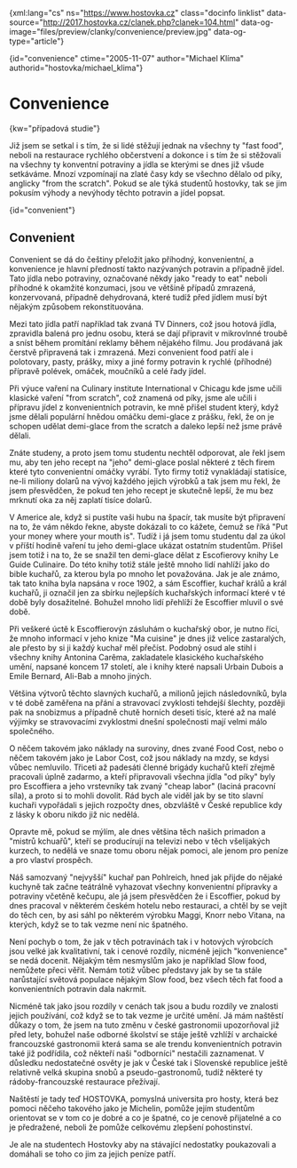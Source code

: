 
{xml:lang="cs" ns="https://www.hostovka.cz" class="docinfo linklist" data-source="http://2017.hostovka.cz/clanek.php?clanek=104.html" data-og-image="files/preview/clanky/convenience/preview.jpg" data-og-type="article"}

{id="convenience" ctime="2005-11-07" author="Michael Klíma" authorid="hostovka/michael_klima"}

# Convenience

<!-- generated attribute kw by user_udpatekw.sh on 2019-02-23, do not edit -->

{kw="případová studie"}

Již jsem se setkal i s tím, že si lidé stěžují jednak na všechny ty "fast food", neboli na restaurace rychlého občerstvení a dokonce i s tím že si stěžovali na všechny ty konventní potraviny a jídla se kterými se dnes již všude setkáváme. Mnozí vzpomínají na zlaté časy kdy se všechno dělalo od píky, anglicky "from the scratch". Pokud se ale týká studentů hostovky, tak se jim pokusím výhody a nevýhody těchto potravin a jídel popsat.

{id="convenient"}

## Convenient

Convenient se dá do češtiny přeložit jako příhodný, konvenientní, a konvenience je hlavní předností takto nazývaných potravin a případně jídel. Tato jídla nebo potraviny, označované někdy jako "ready to eat" neboli příhodné k okamžité konzumaci, jsou ve většině případů zmrazená, konzervovaná, případně dehydrovaná, které tudíž před jídlem musí být nějakým způsobem rekonstituována.

Mezi tato jídla patří například tak zvaná TV Dinners, což jsou hotová jídla, zpravidla balená pro jednu osobu, která se dají připravit v mikrovlnné troubě a sníst během promítání reklamy během nějakého filmu. Jou prodávaná jak čerstvě připravená tak i zmrazená. Mezi convenient food patří ale i polotovary, pasty, prášky, mixy a jiné formy potravin k rychlé (příhodné) přípravě polévek, omáček, moučníků a celé řady jídel.

Při výuce vaření na Culinary institute International v Chicagu kde jsme učili klasické vaření "from scratch", což znamená od píky, jsme ale učili i přípravu jídel z konvenientních potravin, ke mně přišel student který, když jsme dělali populární hnědou omáčku demi-glace z prášku, řekl, že on je schopen udělat demi-glace from the scratch a daleko lepší než jsme právě dělali.

Znáte studeny, a proto jsem tomu studentu nechtěl odporovat, ale řekl jsem mu, aby ten jeho recept na "jeho" demi-glace poslal některé z těch firem které tyto convenientní omáčky vyrábí. Tyto firmy totiž vynakládají statisíce, ne-li miliony dolarů na vývoj každého jejich výrobků a tak jsem mu řekl, že jsem přesvědčen, že pokud ten jeho recept je skutečně lepší, že mu bez mrknutí oka za něj zaplatí tisíce dolarů.

V Americe ale, když si pustíte vaši hubu na špacír, tak musíte být připravení na to, že vám někdo řekne, abyste dokázali to co kážete, čemuž se říká "Put your money where your mouth is". Tudíž i já jsem tomu studentu dal za úkol v příští hodině vaření tu jeho demi-glace ukázat ostatním studentům. Přišel jsem totiž i na to, že se snažil ten demi-glace dělat z Escofierovy knihy Le Guide Culinaire. Do této knihy totiž stále ještě mnoho lidí nahlíží jako do bible kuchařů, za kterou byla po mnoho let považována. Jak je ale známo, tak tato kniha byla napsána v roce 1902, a sám Escoffier, kuchař králů a král kuchařů, ji označil jen za sbírku nejlepších kuchařských informací které v té době byly dosažitelné. Bohužel mnoho lidí přehlíží že Escoffier mluvil o své době.

Při veškeré úctě k Escoffierovýn zásluhám o kuchařský obor, je nutno říci, že mnoho informací v jeho knize "Ma cuisine" je dnes již velice zastaralých, ale přesto by si ji každý kuchař měl přečíst. Podobný osud ale stihl i všechny knihy Antonina Carêma, zakladatele klasického kuchařského umění, napsané koncem 17 století, ale i knihy které napsali Urbain Dubois a Emile Bernard, Ali-Bab a mnoho jiných.

Většina výtvorů těchto slavných kuchařů, a milionů jejich následovníků, byla v té době zaměřena na přání a stravovací zvyklosti tehdejší šlechty, později pak na snobizmus a případně chutě horních deseti tisíc, které až na malé výjimky se stravovacími zvyklostmi dnešní společnosti mají velmi málo společného.

O něčem takovém jako náklady na suroviny, dnes zvané Food Cost, nebo o něčem takovém jako je Labor Cost, což jsou náklady na mzdy, se kdysi vůbec nemluvilo. Třiceti až padesáti členné brigády kuchařů kteří zřejmě pracovali úplně zadarmo, a kteří připravovali všechna jídla "od píky" byly pro Escoffiera a jeho vrstevníky tak zvaný "cheap labor" (laciná pracovní síla), a proto si to mohli dovolit. Rád bych ale viděl jak by se tito slavní kuchaři vypořádali s jejich rozpočty dnes, obzvláště v České republice kdy z lásky k oboru nikdo již nic nedělá.

Opravte mě, pokud se mýlím, ale dnes většina těch našich primadon a "mistrů kchuařů", kteří se producírují na televizi nebo v těch všelijakých kurzech, to nedělá ve snaze tomu oboru nějak pomoci, ale jenom pro peníze a pro vlaství prospěch.

Náš samozvaný "nejvyšší" kuchař pan Pohlreich, hned jak přijde do nějaké kuchyně tak začne teátrálně vyhazovat všechny konvenientní přípravky a potraviny včetěně kečupu, ale já jsem přesvědčen že i Escoffier, pokud by dnes pracoval v některém českém hotelu nebo restauraci, a chtěl by se vejít do těch cen, by asi sáhl po některém výrobku Maggi, Knorr nebo Vitana, na kterých, když se to tak vezme není nic špatného.

Není pochyb o tom, že jak v těch potravinách tak i v hotových výrobcích jsou velké jak kvalitativní, tak i cenové rozdíly, nicméně jejich "konvenience" se nedá docenit. Nějakým těm nesmyslům jako je například Slow food, nemůžete přeci věřit. Nemám totiž vůbec představy jak by se ta stále narůstající světová populace nějakým Slow food, bez všech těch fat food a konvenientních potravin dala nakrmit.

Nicméně tak jako jsou rozdíly v cenách tak jsou a budu rozdíly ve znalosti jejich používání, což když se to tak vezme je určité umění. Já mám naštěstí důkazy o tom, že jsem na tuto změnu v české gastronomii upozorňoval již před lety, bohužel naše odborné školství se stáje ještě vzhlíží v archaické francouzské gastronomii která sama se ale trendu konvenientních potravin také již podřídila, což někteří naši "odborníci" nestačili zaznamenat. V důsledku nedostatečné osvěty je jak v České tak i Slovenské republice ještě relativně velká skupina snobů a pseudo-gastronomů, tudíž některé ty rádoby-francouzské restaurace přežívají.

Naštěstí je tady teď HOSTOVKA, pomyslná universita pro hosty, která bez pomoci něčeho takového jako je Michelin, pomůže jejím studentům orientovat se v tom co je dobré a co je špatné, co je cenově přijatelné a co je předražené, neboli že pomůže celkovému zlepšení pohostinství.

Je ale na studentech Hostovky aby na stávající nedostatky poukazovali a domáhali se toho co jim za jejich peníze patří.

